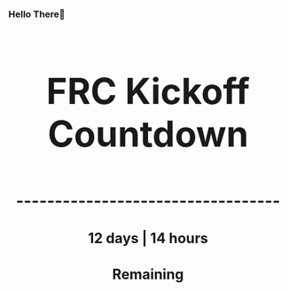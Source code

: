 ### Hello There👋

<!---START-TIMER--->
<h3 align='center' style='font-size: 64px;'>FRC Kickoff Countdown</h3>
<h3 align='center' style='font-size: 30px;'>----------------------------------</h3>
<h3 align='center' style='font-size: 25px;'>12 days | 14 hours</h3>
<h3 align='center' style='font-size: 25px;'>Remaining</h3>
<!---END-TIMER--->
